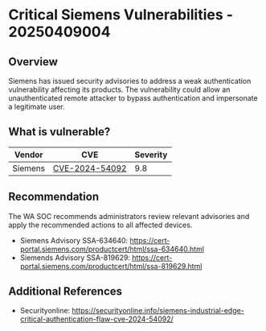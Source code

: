 # Critical Siemens Vulnerabilities - 20250409004

## Overview

Siemens has issued security advisories to address a weak authentication vulnerability affecting its products. The vulnerability could allow an unauthenticated remote attacker to bypass authentication and impersonate a legitimate user.

## What is vulnerable?

| Vendor | CVE | Severity |
| ------------------------------------------------------------------------------------------------------------------------------------------------------------------------------------------------------ | ----------------------------------------------------------------- | -------- |
| Siemens | [CVE-2024-54092](https://nvd.nist.gov/vuln/detail/CVE-2024-54092) | 9.8 |

## Recommendation

The WA SOC recommends administrators review relevant advisories and apply the recommended actions to all affected devices.

- Siemens Advisory SSA-634640: https://cert-portal.siemens.com/productcert/html/ssa-634640.html
- Siemends Advisory SSA-819629: https://cert-portal.siemens.com/productcert/html/ssa-819629.html 

## Additional References

- Securityonline: https://securityonline.info/siemens-industrial-edge-critical-authentication-flaw-cve-2024-54092/